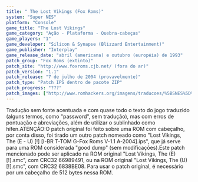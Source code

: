 ```yaml
---
title: " The Lost Vikings (Fox Roms)"
system: "Super NES"
platform: "Console"
game_title: "The Lost Vikings"
game_category: "Ação - Plataforma - Quebra-cabeças"
game_players: "1"
game_developer: "Silicon & Synapse (Blizzard Entertainment)"
game_publisher: "Interplay"
game_release_date: "abril (americana) e outubro (européia) de 1993"
patch_group: "Fox Roms (extinto)"
patch_site: "http://www.foxroms.cjb.net/ (fora do ar)"
patch_version: "1.1"
patch_release: "7 de julho de 2004 (provavelmente)"
patch_type: "Patch IPS dentro de pacote ZIP"
patch_progress: "???"
patch_images: ["http://www.romhackers.org/imagens/traducoes/%5BSNES%5D%20The%20Lost%20Vikings%20-%20Fox%20Roms%20-%201.png","http://www.romhackers.org/imagens/traducoes/%5BSNES%5D%20The%20Lost%20Vikings%20-%20Fox%20Roms%20-%202.png","http://www.romhackers.org/imagens/traducoes/%5BSNES%5D%20The%20Lost%20Vikings%20-%20Fox%20Roms%20-%203.png"]
---
```

Tradução sem fonte acentuada e com quase todo o texto do jogo traduzido (alguns termos, como "password", sem tradução), mas com erros de pontuação e abreviações, além de utilizar o sublinhado como hífen.ATENÇÃO:O patch original foi feito sobre uma ROM com cabeçalho, por conta disso, foi tirado um outro patch nomeado como "Lost Vikings, The (E - U) [!] [I-BR T-TOM G-Fox Roms V-1.1 A-2004].ips", que já serve para uma ROM considerada "good dump" (sem modificações).Este patch mencionado pode ser aplicado na ROM original "Lost Vikings, The (E) [!].smc", com CRC32 66989491, ou na ROM original "Lost Vikings, The (U) [!].smc", com CRC32 6838BE08. Para usar o patch original, é necessário por um cabeçalho de 512 bytes nessa ROM.